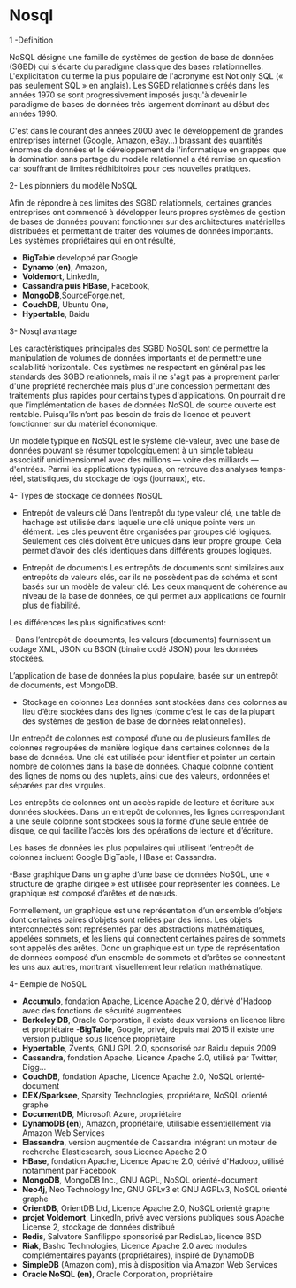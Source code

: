 # Nosql

1 -Definition

NoSQL désigne une famille de systèmes de gestion de base de données (SGBD) qui s'écarte du paradigme classique des bases relationnelles. L'explicitation du terme la plus populaire de l'acronyme est Not only SQL (« pas seulement SQL » en anglais).
Les SGBD relationnels créés dans les années 1970 se sont progressivement imposés jusqu'à devenir le paradigme de bases de données très largement dominant au début des années 1990.
 
 C'est dans le courant des années 2000 avec le développement de grandes entreprises internet (Google, Amazon, eBay…) brassant des quantités énormes de données et le développement de l'informatique en grappes que la domination sans partage du modèle relationnel a été remise en question car souffrant de limites rédhibitoires pour ces nouvelles pratiques.
 
 
2- Les pionniers du modèle NoSQL

Afin de répondre à ces limites des SGBD relationnels, certaines grandes entreprises ont commencé à développer leurs propres systèmes de gestion de bases de données pouvant fonctionner sur des architectures matérielles distribuées et permettant de traiter des volumes de données importants. Les systèmes propriétaires qui en ont résulté, 

- __BigTable__ developpé par Google   
-  __Dynamo (en)__, Amazon, 
- __Voldemort__, LinkedIn,  
- __Cassandra puis HBase__, Facebook, 
- __MongoDB__,SourceForge.net, 
- __CouchDB__, Ubuntu One,  
- __Hypertable__,  Baidu

3- Nosql avantage

Les caractéristiques principales des SGBD NoSQL sont de permettre la manipulation de volumes de données importants et de permettre une scalabilité horizontale. Ces systèmes ne respectent en général pas les standards des SGBD relationnels, mais il ne s'agit pas à proprement parler d'une propriété recherchée mais plus d'une concession permettant des traitements plus rapides pour certains types d'applications.
On pourrait dire que l’implémentation de bases de données NoSQL de source ouverte est rentable. Puisqu’ils n’ont pas besoin de frais de licence et peuvent fonctionner sur du matériel économique.

Un modèle typique en NoSQL est le système clé-valeur, avec une base de données pouvant se résumer topologiquement à un simple tableau associatif unidimensionnel avec des millions — voire des milliards — d'entrées. Parmi les applications typiques, on retrouve des analyses temps-réel, statistiques, du stockage de logs (journaux), etc.

4- Types de stockage de données NoSQL

- Entrepôt de valeurs clé
Dans l’entrepôt du type valeur clé, une table de hachage est utilisée dans laquelle une clé unique pointe vers un élément.
Les clés peuvent être organisées par groupes clé logiques. Seulement ces clés doivent être uniques dans leur propre groupe. Cela permet d’avoir des clés identiques dans différents groupes logiques.

- Entrepôt de documents
Les entrepôts de documents sont similaires aux entrepôts de valeurs clés, car ils ne possèdent pas de schéma et sont basés sur un modèle de valeur clé. Les deux manquent de cohérence au niveau de la base de données, ce qui permet aux applications de fournir plus de fiabilité.

Les différences les plus significatives sont:

– Dans l’entrepôt de documents, les valeurs (documents) fournissent un codage XML, JSON ou BSON (binaire codé JSON) pour les données stockées.

L’application de base de données la plus populaire, basée sur un entrepôt de documents, est MongoDB.

- Stockage en colonnes
Les données sont stockées dans des colonnes au lieu d’être stockées dans des lignes (comme c’est le cas de la plupart des systèmes de gestion de base de données relationnelles).

Un entrepôt de colonnes est composé d’une ou de plusieurs familles de colonnes regroupées de manière logique dans certaines colonnes de la base de données. Une clé est utilisée pour identifier et pointer un certain nombre de colonnes dans la base de données. Chaque colonne contient des lignes de noms ou des nuplets, ainsi que des valeurs, ordonnées et séparées par des virgules.

Les entrepôts de colonnes ont un accès rapide de lecture et écriture aux données stockées. Dans un entrepôt de colonnes, les lignes correspondant à une seule colonne sont stockées sous la forme d’une seule entrée de disque, ce qui facilite l’accès lors des opérations de lecture et d’écriture.

Les bases de données les plus populaires qui utilisent l’entrepôt de colonnes incluent Google BigTable, HBase et Cassandra.

-Base graphique
Dans un graphe d’une base de données NoSQL, une « structure de graphe dirigée » est utilisée pour représenter les données. Le graphique est composé d’arêtes et de nœuds.

Formellement, un graphique est une représentation d’un ensemble d’objets dont certaines paires d’objets sont reliées par des liens. Les objets interconnectés sont représentés par des abstractions mathématiques, appelées sommets, et les liens qui connectent certaines paires de sommets sont appelés des arêtes. Donc un graphique est un type de représentation de données composé d’un ensemble de sommets et d’arêtes se connectant les uns aux autres, montrant visuellement leur relation mathématique.

4- Eemple de NoSQL

- __Accumulo__, fondation Apache, Licence Apache 2.0, dérivé d'Hadoop avec des fonctions de sécurité augmentées
- __Berkeley DB__, Oracle Corporation, il existe deux versions en licence libre et propriétaire
-__BigTable__, Google, privé, depuis mai 2015 il existe une version publique sous licence propriétaire
- __Hypertable__, Zvents, GNU GPL 2.0, sponsorisé par Baidu depuis 2009
- __Cassandra__, fondation Apache, Licence Apache 2.0, utilisé par Twitter, Digg...
 - __CouchDB__, fondation Apache, Licence Apache 2.0, NoSQL orienté-document
- __DEX/Sparksee__, Sparsity Technologies, propriétaire, NoSQL orienté graphe
- __DocumentDB__, Microsoft Azure, propriétaire
- __DynamoDB (en)__, Amazon, propriétaire, utilisable essentiellement via Amazon Web Services
- __Elassandra__, version augmentée de Cassandra intégrant un moteur de recherche Elasticsearch, sous Licence Apache 2.0
- __HBase__, fondation Apache, Licence Apache 2.0, dérivé d'Hadoop, utilisé notamment par Facebook
- __MongoDB__, MongoDB Inc., GNU AGPL, NoSQL orienté-document
- __Neo4j__, Neo Technology Inc, GNU GPLv3 et GNU AGPLv3, NoSQL orienté graphe
- __OrientDB__, OrientDB Ltd, Licence Apache 2.0, NoSQL orienté graphe
- __projet Voldemort__, LinkedIn, privé avec versions publiques sous Apache License 2, stockage de données distribué
- __Redis__, Salvatore Sanfilippo sponsorisé par RedisLab, licence BSD
- __Riak__, Basho Technologies, Licence Apache 2.0 avec modules complémentaires payants (propriétaires), inspiré de DynamoDB
- __SimpleDB__ (Amazon.com), mis à disposition via Amazon Web Services
- __Oracle NoSQL (en)__, Oracle Corporation, propriétaire
